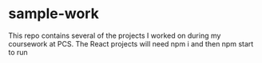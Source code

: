 # sample-work
This repo contains several of the projects I worked on during my coursework at PCS.
The React projects will need npm i and then npm start to run
